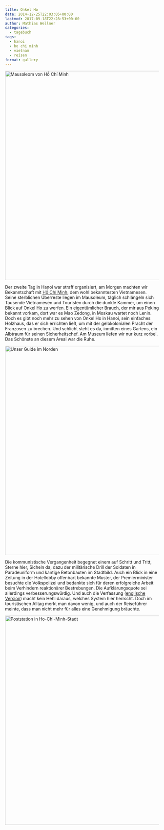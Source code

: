 ```yaml
---
title: Onkel Ho
date: 2014-12-25T22:03:05+00:00
lastmod: 2017-09-18T22:28:53+00:00
author: Mathias Wellner
categories:
  - tagebuch
tags:
  - hanoi
  - ho chi minh
  - vietnam
  - reisen
format: gallery
---
```

<a data-flickr-embed="true"  href="https://www.flickr.com/photos/mwellner/34094012882/in/dateposted-public/" title="Mausoleom von Hồ Chí Minh"><img src="https://c1.staticflickr.com/3/2864/34094012882_b50104cd18_b.jpg" width="1024" height="683" alt="Mausoleom von Hồ Chí Minh"></a>

Der zweite Tag in Hanoi war straff organisiert, am Morgen machten wir Bekanntschaft mit <a href="http://de.wikipedia.org/wiki/H%E1%BB%93_Ch%C3%AD_Minh" title="Hồ Chí Minh" target="_blank">Hồ Chí Minh</a>, dem wohl bekanntesten Vietnamesen. Seine sterblichen Überreste liegen im Mausoleum, täglich schlängeln sich Tausende Vietnamesen und Touristen durch die dunkle Kammer, um einen Blick auf Onkel Ho zu werfen. Ein eigentümlicher Brauch, der mir aus Peking bekannt vorkam, dort war es Mao Zedong, in Moskau wartet noch Lenin. Doch es gibt noch mehr zu sehen von Onkel Ho in Hanoi, sein einfaches Holzhaus, das er sich errichten ließ, um mit der gelbkolonialen Pracht der Franzosen zu brechen. Und schlicht steht es da, inmitten eines Gartens, ein Albtraum für seinen Sicherheitschef. Am Museum liefen wir nur kurz vorbei. Das Schönste an diesem Areal war die Ruhe. 

<a data-flickr-embed="true"  href="https://www.flickr.com/photos/mwellner/34120592821/in/dateposted-public/" title="Unser Guide im Norden"><img src="https://c1.staticflickr.com/3/2812/34120592821_547b34c9e7_b.jpg" width="1024" height="683" alt="Unser Guide im Norden"></a>

Die kommunistische Vergangenheit begegnet einem auf Schritt und Tritt, Sterne hier, Sicheln da, dazu der militärische Drill der Soldaten in Paradeuniform und kantige Betonbauten im Stadtbild. Auch ein Blick in eine Zeitung in der Hotellobby offenbart bekannte Muster, der Premierminister besuchte die Volkspolizei und bedankte sich für deren erfolgreiche Arbeit beim Verhindern reaktionärer Bestrebungen. Die Aufklärungsquote sei allerdings verbesserungswürdig. Und auch die Verfassung (<a href="http://www.chinhphu.vn/portal/page/portal/English/TheSocialistRepublicOfVietnam/AboutVietnam/AboutVietnamDetail?categoryId=10000103&#038;articleId=10001012" title="About Vietnam" target="_blank">englische Version</a>) macht kein Hehl daraus, welches System hier herrscht. Doch im touristischen Alltag merkt man davon wenig, und auch der Reiseführer meinte, dass man nicht mehr für alles eine Genehmigung bräuchte.

<a data-flickr-embed="true" href="https://www.flickr.com/photos/mwellner/34208791696/in/dateposted-public/" title="Poststation in Ho-Chi-Minh-Stadt"><img src="https://c1.staticflickr.com/3/2875/34208791696_0e4329d6bd_b.jpg" width="1024" height="683" alt="Poststation in Ho-Chi-Minh-Stadt"></a>

<script async src="//embedr.flickr.com/assets/client-code.js" charset="utf-8"></script>

